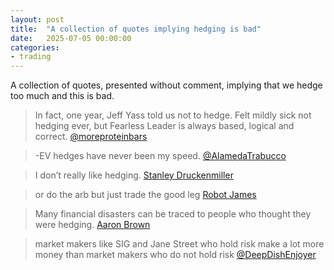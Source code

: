 ```yaml
---
layout: post
title:  "A collection of quotes implying hedging is bad"
date:   2025-07-05 00:00:00
categories:
- trading
---
```

A collection of quotes, presented without comment, implying that we hedge too much and this is bad. 

> In fact, one year, Jeff Yass told us not to hedge. Felt mildly sick not hedging ever, but Fearless Leader is always based, logical and correct.
[@moreproteinbars](https://x.com/moreproteinbars/status/1746720739921686938)

> -EV hedges have never been my speed.
[@AlamedaTrabucco](https://caroline.milkyeggs.com/twitter/alamedatrabucco#:~:text=Body%3A%20%40tmnxeq%20%40austerity_sucks%20,have%20never%20been%20my%20speed)

> I don’t really like hedging.
[Stanley Druckenmiller](https://analyzingalpha.com/trading-quotes#:~:text=ImageI%20don%E2%80%99t%20really%20like%20hedging,%E2%80%94%20Stanley%20Druckenmiller)

> or do the arb but just trade the good leg
[Robot James](https://robotjames.com/posts/playing-where-your-size-is-size/#:~:text=,ninja%20on%20the%201%20lot)

> Many financial disasters can be traced to people who thought they were hedging.
[Aaron Brown](https://quotepark.com/quotes/1859272-aaron-c-brown-many-financial-disasters-can-be-traced-to-people-w/#:~:text=%E2%80%9CMany%20financial%20disasters%20can%20be,%E2%80%9D)

> market makers like SIG and Jane Street who hold risk make a lot more money than market makers who do not hold risk
[@DeepDishEnjoyer](https://x.com/DeepDishEnjoyer/status/1941487081680929150)

 
